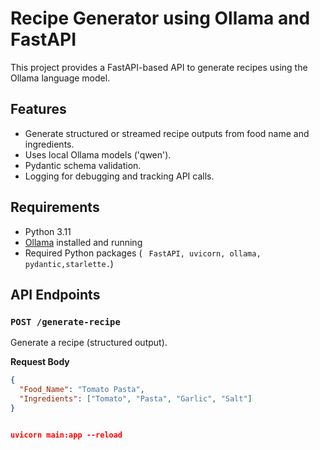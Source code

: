# Recipe Generator using Ollama and FastAPI

This project provides a FastAPI-based API to generate recipes using the Ollama language model.

## Features

- Generate structured or streamed recipe outputs from food name and ingredients.
- Uses local Ollama models ('qwen').
- Pydantic schema validation.
- Logging for debugging and tracking API calls.

## Requirements

- Python 3.11
- [Ollama](https://ollama.com) installed and running
- Required Python packages ( ` FastAPI, uvicorn, ollama, pydantic,starlette.`)


## API Endpoints

### `POST /generate-recipe`

Generate a recipe (structured output).

**Request Body**
```json
{
  "Food_Name": "Tomato Pasta",
  "Ingredients": ["Tomato", "Pasta", "Garlic", "Salt"]
}


uvicorn main:app --reload


